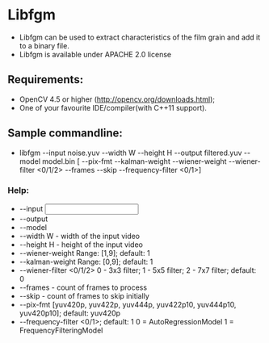 # Libfgm
- Libfgm can be used to extract characteristics of the film grain and add it to a binary file.
- Libfgm is available under APACHE 2.0 license
## Requirements:
- OpenCV 4.5 or higher (http://opencv.org/downloads.html);
- One of your favourite IDE/compiler(with C++11 support).
## Sample commandline:
- libfgm --input noise.yuv --width W --height H --output filtered.yuv --model model.bin [ --pix-fmt <yuv pixel format> --kalman-weight <integer> --wiener-weight <integer> --wiener-filter <0/1/2> --frames <integer> --skip <integer> --frequency-filter <0/1>]
### Help:
- --input <input film grain noisy file>
- --output <filtered output file>
- --model <output model file with film grain parameters>
- --width W - width of the input video
- --height H - height of the input video
- --wiener-weight <integer> Range: [1,9]; default: 1
- --kalman-weight <integer> Range: [0,9]; default: 1
- --wiener-filter <0/1/2> 0 - 3x3 filter; 1 - 5x5 filter; 2 - 7x7 filter; default: 0
- --frames <integer> - count of frames to process
- --skip <integer> - count of frames to skip initially
- --pix-fmt <yuv pixel format> [yuv420p, yuv422p, yuv444p, yuv422p10, yuv444p10, yuv420p10]; default: yuv420p
- --frequency-filter <0/1>; default: 1
        0 = AutoRegressionModel
        1 = FrequencyFilteringModel
